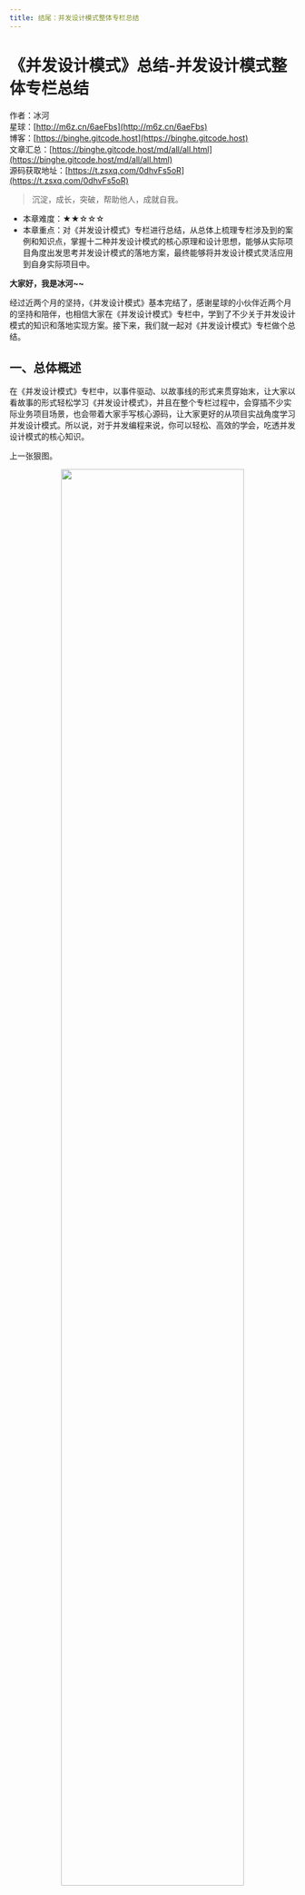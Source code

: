 ```yaml
---
title: 结尾：并发设计模式整体专栏总结
---
```


# 《并发设计模式》总结-并发设计模式整体专栏总结

作者：冰河
<br/>星球：[http://m6z.cn/6aeFbs](http://m6z.cn/6aeFbs)
<br/>博客：[https://binghe.gitcode.host](https://binghe.gitcode.host)
<br/>文章汇总：[https://binghe.gitcode.host/md/all/all.html](https://binghe.gitcode.host/md/all/all.html)
<br/>源码获取地址：[https://t.zsxq.com/0dhvFs5oR](https://t.zsxq.com/0dhvFs5oR)

> 沉淀，成长，突破，帮助他人，成就自我。

* 本章难度：★★☆☆☆
* 本章重点：对《并发设计模式》专栏进行总结，从总体上梳理专栏涉及到的案例和知识点，掌握十二种并发设计模式的核心原理和设计思想，能够从实际项目角度出发思考并发设计模式的落地方案，最终能够将并发设计模式灵活应用到自身实际项目中。

**大家好，我是冰河~~**

经过近两个月的坚持，《并发设计模式》基本完结了，感谢星球的小伙伴近两个月的坚持和陪伴，也相信大家在《并发设计模式》专栏中，学到了不少关于并发设计模式的知识和落地实现方案。接下来，我们就一起对《并发设计模式》专栏做个总结。

## 一、总体概述

在《并发设计模式》专栏中，以事件驱动、以故事线的形式来贯穿始末，让大家以看故事的形式轻松学习《并发设计模式》，并且在整个专栏过程中，会穿插不少实际业务项目场景，也会带着大家手写核心源码，让大家更好的从项目实战角度学习并发设计模式。所以说，对于并发编程来说，你可以轻松、高效的学会，吃透并发设计模式的核心知识。

上一张狠图。

<div align="center">
    <img src="https://binghe.gitcode.host/assets/images/core/concurrent/2023-11-17-001.png?raw=true" width="80%">
    <br/>
</div>

整体专栏共12个大的篇章，60+篇文章，涉及到多个真实场景的案例，包含：**社区电商系统、消息聚合发送系统、交易系统、监控报警系统、积分系统、优惠券系统、文件同步助手、个人文库系统、商详页系统、单点登录系统、报表系统、热点商品统计系统、实时交易统计系统。**

每一篇都会有1~2个案例，并且会对应一个源码工程。

<div align="center">
    <img src="https://binghe.gitcode.host/assets/images/core/concurrent/2023-11-17-002.png?raw=true" width="80%">
    <br/>
</div>

其中，每个工程的含义如下所示。

* concurrent-design-patterns-thread: 自定义线程通用实现类源码
* concurrent-design-patterns-immutable：不可变模式案例源码
* concurrent-design-patterns-guarded-suspension：保护性暂挂模式案例源码
* concurrent-design-patterns-two-phase-termination：两阶段终止模式案例源码
* concurrent-design-patterns-promise：承诺模式案例源码
* concurrent-design-patterns-producer-comsumer：生产者消费者模式案例源码
* concurrent-design-patterns-active-object：主动对象模式案例源码
* concurrent-design-patterns-thread-pool：线程池模式案例源码
* concurrent-design-patterns-threadlocal：线程特有存储模式案例源码
* concurrent-design-patterns-thread-close：串行线程封闭模式案例源码
* concurrent-design-patterns-master-slave：主仆模式案例源码
* concurrent-design-patterns-pipeline-framework：流水线通用框架型源码
* concurrent-design-patterns-pipeline：流水线模式案例源码
* concurrent-design-patterns-half-sync-async：半同步半异步模式案例源码

通过《并发设计模式》专栏，让大家从架构思想、编码实现、案例落地等方面彻底掌握并发设计模式，并且每一篇文章，后续也会为大家录制对应的视频。试问：还有比根据专栏文章、视频、小册、源码学习更爽的事情吗？

## 二、适应人群

由于《并发设计模式》专栏是以用户故事和真实案例场景为背景，从零开始带着大家一步步深入学习并发设计模式。所以，整个专栏从小白到有一定开发经验的中高级工程师，有一定基础的架构师，以及想提升自己并发编程内功的开发人员都可以学习。如果你当前或者长期受如下问题困扰，那你就更需要学习《并发设计模式》专栏了。

- 一直在小公司做CRUD，并发编程没接触过，更别提如何开发高并发实际项目了。
- 公司项目没什么并发，在线人数也不多，学了很多并发编程相关的知识不知道怎么用。
- 学了很多并发编程的知识，也知道一些概念，能说出一些简单的方案，但是没实际项目经验。
- 自我感觉掌握了一些高并发编程的技术方案，但是到真正做项目时，还是不知道如何下手。
- 简历上写了熟悉并发编程，在面试过程中，面试官一般会问高并发项目实战问题，不知道怎么回答。
- 在大厂工作多年，参与了一些系统的建设与研发，但是也没机会参与并发量比较大的系统的整个建设过程。
- 有一定并发编程的基础，但是在实际项目中代码写的很烂，不够优雅。
- 了解过并发设计模式，但是无法落地到实际项目中。
- 其他问题。。。

可以看到，小公司的小伙伴受限于业务，接触不到高并发、大流量的业务场景，大厂的小伙伴由于某些原因没有被分到高并发、大流量业务部门。但更多的是大体掌握了并发编程的基础知识，而没有系统性落地成实际高并发项目的经验，也有些参与过高并发项目的开发，但是代码却写的很烂，堪称“屎山”，根本没啥维护性可言。这些小伙伴都可以通过《并发设计模式》专栏来提升自己的编程内功，不仅可以开发高并发项目，更能写得一手优雅的代码。

## 三、如何学习

1.加入 **冰河技术** 知识星球（文末有知识星球优惠券，即将涨价），才能查看星球专栏文章，查看置顶消息，申请加入项目组织空间，才能看到项目代码，如果未申请加入项目，点击项目链接，你会发现是404页面。

2.专栏的每一章会对应一个源码工程，需要对应章节查看相应的源码工程，同时，项目中的README.md文件也为大家列出了专栏的目录结构与源码工程含义。

3.每个大的篇章无严格的先后顺序，学习过程中可以按照自己的喜好从任何一个大的篇章开始学习，也可以针对自己比较薄弱的知识点开始学习。

**注意：学习的过程，不是复制粘贴代码的过程，赋值粘贴代码是没有任何意义的，最好的学习方式就是自己动手实现代码，然后思考、总结。**

4.代码结构：master分支下涵盖了专栏的完整代码，每一个大的篇章对应一个源码工程，大家根据文章顶部源码链接学习对应的代码即可。

5.对应代码实现上的问题，可以在专栏对应的源码提issuse：[https://gitcode.net/binghe001/concurrent-design-patterns/-/issues](https://gitcode.net/binghe001/concurrent-design-patterns/-/issues)

6.冰河后续会为《并发设计模式》专栏录制完整的视频课程。

##  四、如何加入星球

说了这么多，前提条件是要加入**冰河技术** 知识星球进行学习，如何加入星球呢？，又一个专栏完结了，我也在想，星球是不是该涨价了，思来想去，这次决定还是给大家5折优惠券，立减149元。新项目开始后，准备涨价。

<div align="center">
    <img src="https://binghe.gitcode.host/images/personal/xingqiu_149.png?raw=true" width="70%">
    <br/>
</div>

目前，领取5折优惠券，150元就可以跟冰河一起学习《SpringCloud Alibaba实战》、《手撸RPC专栏》、《Spring6核心技术》、《Seckill秒杀系统》以及《并发设计模式》等硬核项目和专栏，从零开始介绍原理、设计架构、手撸代码。

**花很少的钱就能学这么多硬核技术、中间件项目和大厂秒杀系统，以及提升高并发编程内功的并发设计模式，比其他培训机构不知便宜多少倍，硬核多少倍，如果是我，我会买他个十年！**

加入要趁早，后续会随着项目和加入的人数涨价，而且只会涨，不会降，先加入的小伙伴就是赚到。

另外，还有一个限时福利，邀请一个小伙伴加入，冰河就会给一笔 **分享有奖** ，有些小伙伴都邀请了50+人，早就回本了！

## 五、其他方式加入星球

- **链接** ：打开链接 [http://m6z.cn/6aeFbs](https://public.zsxq.com/groups/15552115418882.html) 加入星球。

- **回复** ：在公众号 **冰河技术** 回复 **星球** 领取优惠券加入星球。

**特别提醒：** 苹果用户进圈或续费，请加微信 **hacker_binghe** 扫二维码，或者去公众号 **冰河技术** 回复 **星球** 扫二维码加入星球。

## 六、联系冰河

### 1.加群交流

本群的宗旨是给大家提供一个良好的技术学习交流平台，所以杜绝一切广告！由于微信群人满 100 之后无法加入，请扫描下方二维码先添加作者 “冰河” 微信(hacker_binghe)，备注：`星球编号`。



<div align="center">
    <img src="https://binghe.gitcode.host/images/personal/hacker_binghe.jpg?raw=true" width="180px">
    <div style="font-size: 18px;">冰河微信</div>
    <br/>
</div>


### 2.公众号

分享各种编程语言、开发技术、分布式与微服务架构、分布式数据库、分布式事务、云原生、大数据与云计算技术和渗透技术。另外，还会分享各种面试题和面试技巧。内容在 **冰河技术** 微信公众号首发，强烈建议大家关注。

<div align="center">
    <img src="https://binghe.gitcode.host/images/personal/ice_wechat.jpg?raw=true" width="180px">
    <div style="font-size: 18px;">公众号：冰河技术</div>
    <br/>
</div>


### 3.视频号

定期分享各种编程语言、开发技术、分布式与微服务架构、分布式数据库、分布式事务、云原生、大数据与云计算技术和渗透技术。另外，还会分享各种面试题和面试技巧。

<div align="center">
    <img src="https://binghe.gitcode.host/images/personal/ice_video.png?raw=true" width="180px">
    <div style="font-size: 18px;">视频号：冰河技术</div>
    <br/>
</div>



### 4.星球

加入星球 **[冰河技术](http://m6z.cn/6aeFbs)**，可以获得本站点所有学习内容的指导与帮助。如果你遇到不能独立解决的问题，也可以添加冰河的微信：**hacker_binghe**， 我们一起沟通交流。另外，在星球中不只能学到实用的硬核技术，还能学习**实战项目**！

关注 [冰河技术](https://img-blog.csdnimg.cn/20210426115714643.jpg?raw=true)公众号，回复 `星球` 可以获取入场优惠券。

<div align="center">
    <img src="https://binghe.gitcode.host/images/personal/xingqiu.png?raw=true" width="180px">
    <div style="font-size: 18px;">知识星球：冰河技术</div>
    <br/>
</div>
